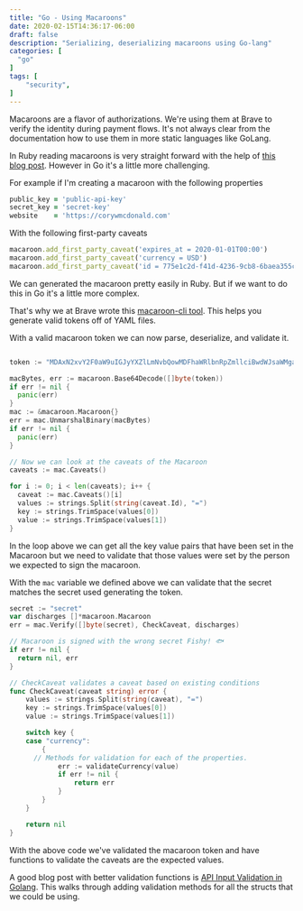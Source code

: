 ```yaml
---
title: "Go - Using Macaroons"
date: 2020-02-15T14:36:17-06:00
draft: false
description: "Serializing, deserializing macaroons using Go-lang"
categories: [
  "go"
]
tags: [
    "security",
]
---
```


Macaroons are a flavor of authorizations. We're using them at Brave to verify the identity during payment flows. It's not always clear from the documentation how to use them in more static languages like GoLang.

In Ruby reading macaroons is very straight forward with the help of [this blog post](http://tech.tmh.io/concept/2016/06/07/macaroons-a-new-flavor-for-authorization.html). However in Go it's a little more challenging.

For example if I'm creating a macaroon with the following properties

```ruby
public_key = 'public-api-key'
secret_key = 'secret-key'
website    = 'https://corywmcdonald.com'
```

With the following first-party caveats

```ruby
macaroon.add_first_party_caveat('expires_at = 2020-01-01T00:00')
macaroon.add_first_party_caveat('currency = USD')
macaroon.add_first_party_caveat('id = 775e1c2d-f41d-4236-9cb8-6baea355cfe6')
```

We can generated the macaroon pretty easily in Ruby. But if we want to do this in Go it's a little more complex.

That's why we at Brave wrote this [macaroon-cli tool](https://github.com/brave-intl/bat-go/tree/master/bin/macaroon-gen). This helps you generate valid tokens off of YAML files.

With a valid macaroon token we can now parse, deserialize, and validate it.

```go

token := "MDAxN2xvY2F0aW9uIGJyYXZlLmNvbQowMDFhaWRlbnRpZmllciBwdWJsaWMga2V5CjAwMzJjaWQgaWQgPSA1Yzg0NmRhMS04M2NkLTRlMTUtOThkZC04ZTE0N2E1NmI2ZmEKMDAxN2NpZCBjdXJyZW5jeSA9IEJBVAowMDE1Y2lkIHByaWNlID0gMC4yNQowMDJlY2lkIGV4cGlyZXNfYXQgPSAyMDIwLTAxLTAyVDIzOjA2OjEwKzAwMDAKMDAyZnNpZ25hdHVyZSDBV0h4Fl3Vh9SSJVnbNZOW5zIrR"

macBytes, err := macaroon.Base64Decode([]byte(token))
if err != nil {
  panic(err)
}
mac := &macaroon.Macaroon{}
err = mac.UnmarshalBinary(macBytes)
if err != nil {
  panic(err)
}

// Now we can look at the caveats of the Macaroon
caveats := mac.Caveats()

for i := 0; i < len(caveats); i++ {
  caveat := mac.Caveats()[i]
  values := strings.Split(string(caveat.Id), "=")
  key := strings.TrimSpace(values[0])
  value := strings.TrimSpace(values[1])
}
```


In the loop above we can get all the key value pairs that have been set in the Macaroon but we need to validate that those values were set by the person we expected to sign the macaroon.

With the `mac` variable we defined above we can validate that the secret matches the secret used generating the token.

```go
secret := "secret"
var discharges []*macaroon.Macaroon
err = mac.Verify([]byte(secret), CheckCaveat, discharges)

// Macaroon is signed with the wrong secret Fishy! 🐟
if err != nil {
  return nil, err
}

// CheckCaveat validates a caveat based on existing conditions
func CheckCaveat(caveat string) error {
	values := strings.Split(string(caveat), "=")
	key := strings.TrimSpace(values[0])
	value := strings.TrimSpace(values[1])

	switch key {
	case "currency":
		{
      // Methods for validation for each of the properties.
			err := validateCurrency(value)
			if err != nil {
				return err
			}
		}
	}

	return nil
}
```

With the above code we've validated the macaroon token and have functions to validate the caveats are the expected values.

A good blog post with better validation functions is [API Input Validation in Golang](https://husobee.github.io/golang/validation/2016/01/08/input-validation.html). This walks through adding validation methods for all the structs that we could be using.


